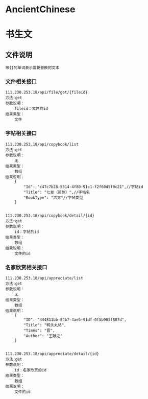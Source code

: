 # AncientChinese
书生文
=====
## 文件说明
    带{}的单词表示需要替换的文本
### 文件相关接口
    111.230.253.18/api/file/get/{fileid}
    方法:get
    参数说明：
        fileid：文件的id
    结果类型：
        文件
### 字帖相关接口
    111.230.253.18/api/copybook/list
    方法:get
    参数说明：
        无
    结果类型：
        数组
    结果说明：
        {
            "Id": "c47c7b28-5514-4f80-91c1-f2f60d5f0c21",//字帖id
            "Title": "七发（简体）",//字帖名
            "BookType": "古文"//字帖类型
        }
     
        
    111.230.253.18/api/copybook/detail/{id}
    方法:get
    参数说明：
        id：字帖的id
    结果类型：
        数组
    结果说明：
        文件的id
### 名家欣赏相关接口
    111.230.253.18/api/appreciate/list
    方法:get
    参数说明：
        无
    结果类型：
        数组
    结果说明：
        {
            "ID": "444811bb-84b7-4ae5-91df-0f5b905f887d",
            "Title": "鸭头丸帖",
            "Times": "晋",
            "Author": "王献之"
        }
        
        
    111.230.253.18/api/appreciate/detail/{id}
    方法:get
    参数说明：
        id：名家欣赏的id
    结果类型：
        数组
    结果说明：
        文件的id
